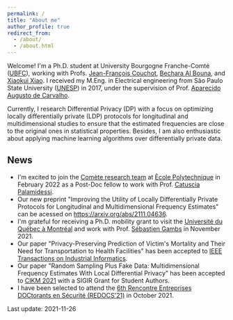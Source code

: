 ```yaml
---
permalink: /
title: "About me"
author_profile: true
redirect_from: 
  - /about/
  - /about.html
---
```


Welcome! I'm a Ph.D. student at University Bourgogne Franche-Comté ([UBFC](https://spim.ubfc.fr/en/)), working with Profs. [Jean-François Couchot](https://members.femto-st.fr/jf-couchot/en), [Bechara Al Bouna](https://www.linkedin.com/in/bechara-al-bouna-aa94927/?originalSubdomain=lb), and [Xiaokui Xiao](https://www.comp.nus.edu.sg/~xiaoxk/). I received my M.Eng. in Electrical engineering from São Paulo State University ([UNESP](https://www.feis.unesp.br/#!/ppgee)) in 2017, under the supervision of Prof. [Aparecido Augusto de Carvalho](http://lattes.cnpq.br/0250066159980825).

Currently, I research Differential Privacy (DP) with a focus on optimizing locally differentially private (LDP) protocols for longitudinal and multidimensional studies to ensure that the estimated frequencies are close to the original ones in statistical properties. Besides, I am also enthusiastic about applying machine learning algorithms over differentially private data.

## News

* I'm excited to join the [Comète research team](https://team.inria.fr/Comete/) at [Ècole Polytechnique](https://www.polytechnique.edu/en) in February 2022 as a Post-Doc fellow to work with Prof. [Catuscia Palamidessi](http://www.lix.polytechnique.fr/Labo/Catuscia.Palamidessi/).
* Our new preprint "Improving the Utility of Locally Differentially Private Protocols for Longitudinal and Multidimensional Frequency Estimates" can be acessed on <https://arxiv.org/abs/2111.04636>. 
* I'm grateful for receiving a Ph.D. mobility grant to visit the [Université du Québec à Montréal](https://uqam.ca/) and work with Prof. [Sébastien Gambs](https://sebastiengambs.openum.ca/) in November 2021.
* Our paper "Privacy-Preserving Prediction of Victim's Mortality and Their Need for Transportation to Health Facilities" has been accepted to [IEEE Transactions on Industrial Informatics](http://www.ieee-ies.org/pubs/transactions-on-industrial-informatics).
* Our paper "Random Sampling Plus Fake Data: Multidimensional Frequency Estimates With Local Differential Privacy" has been accepted to [CIKM 2021](https://www.cikm2021.org/) with a SIGIR Grant for Student Authors.
* I have been selected to attend the [6th Rencontre Entreprises DOCtorants en Sécurité (REDOCS'21)](https://gdr-securite.irisa.fr/redocs/redocs21/) in October 2021.

Last update: 2021-11-26
